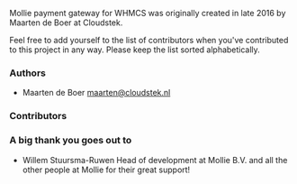 Mollie payment gateway for WHMCS was originally created in late 2016 by Maarten de Boer at Cloudstek.

Feel free to add yourself to the list of contributors when you've contributed to this project in any way.
Please keep the list sorted alphabetically.

### Authors

* Maarten de Boer <maarten@cloudstek.nl>

### Contributors

### A big thank you goes out to

* Willem Stuursma-Ruwen
  Head of development at Mollie B.V. and all the other people at Mollie for their great support!
